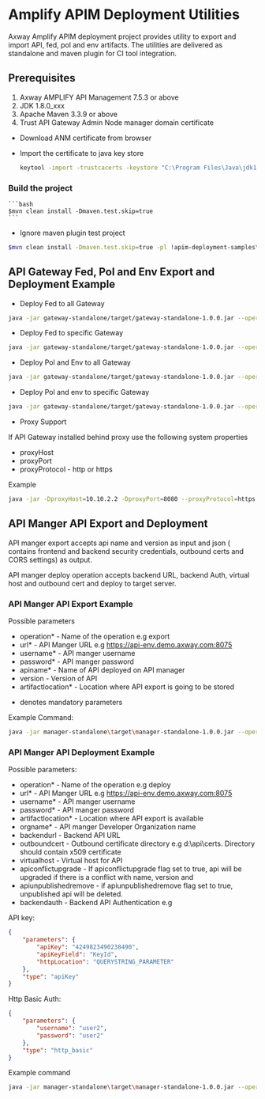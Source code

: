 
# Amplify APIM Deployment Utilities
Axway Amplify APIM deployment project provides utility to  export and import API, fed, pol and env artifacts.
The utilities are delivered as standalone and maven plugin for CI tool integration. 

## Prerequisites

1. Axway AMPLIFY API Management 7.5.3 or above
2. JDK 1.8.0_xxx
3. Apache Maven 3.3.9 or above 
4. Trust API Gateway Admin Node manager domain certificate

- Download ANM certificate from browser
- Import the certificate to java key store
	
	
	```bash
	keytool -import -trustcacerts -keystore "C:\Program Files\Java\jdk1.8.0_111\jre\lib\security\cacerts" -storepass changeit -alias domain -file c:\Users\rnatarajan\Desktop\domain.cer -noprompt
	```	

### Build the project 

	```bash
	$mvn clean install -Dmaven.test.skip=true
	```
- Ignore maven plugin test project

```bash
$mvn clean install -Dmaven.test.skip=true -pl !apim-deployment-samples\gateway-plugin-deploy-fed,!apim-deployment-samples\gateway-plugin-deploy-polenv,!apim-deployment-samples\gateway-plugin-export-fed,!apim-deployment-samples\gateway-plugin-export-polenv,!apim-deployment-samples\manager-plugin-deploy,!apim-deployment-samples\manager-plugin-export
```

## API Gateway Fed, Pol and Env Export and Deployment Example

- Deploy Fed to all Gateway

```bash
java -jar gateway-standalone/target/gateway-standalone-1.0.0.jar --operation=deploy --gatewayURL=https://localhost:8090 --username=admin --password=changeme --group=finance --fedFile=D:\\api\\finance.fed --type=fed
```

- Deploy Fed to specific Gateway

```bash
java -jar gateway-standalone/target/gateway-standalone-1.0.0.jar --operation=deploy --gatewayURL=https://localhost:8090 --username=admin --password=changeme --group=finance --instance=server1 --fedFile=D:\\api\\finance.fed --type=fed
```

- Deploy Pol and Env to all Gateway

```bash
java -jar gateway-standalone/target/gateway-standalone-1.0.0.jar --operation=deploy --gatewayURL=https://localhost:8090 --username=admin --password=changeme --group=finance --polFile=D:\\api\\finance.pol --envFile=D:\\api\\finance.env --type=polenv
```


- Deploy Pol and env to specific Gateway

```bash
java -jar gateway-standalone/target/gateway-standalone-1.0.0.jar --operation=deploy --gatewayURL=https://localhost:8090 --username=admin --password=changeme --group=finance --instance=server1 --polFile=D:\\api\\finance.pol --envFile=D:\\api\\finance.env --type=polenv
```

- Proxy Support 

If API Gateway installed behind proxy use the following system properties

- proxyHost
- proxyPort
- proxyProtocol - http or https

Example

```bash
java -jar -DproxyHost=10.10.2.2 -DproxyPort=8080 --proxyProtocol=https gateway-standalone/target/gateway-standalone-1.0.0.jar -o=deploy -s=https://localhost:8090 -u=admin -p=changeme -g=finance -n=server1 -f=D:\\api\\finance.fed -t=fed
```

## API Manger API Export and Deployment

API manger export accepts api name and version as input and json ( contains frontend and backend security credentials, outbound certs and CORS settings) as output. 

API manger deploy operation accepts backend URL, backend Auth, virtual host and outbound cert and deploy to target server. 

### API Manger API Export Example

Possible parameters

- operation* - Name of the operation e.g export
- url* - API Manger URL e.g https://api-env.demo.axway.com:8075
- username* - API manger username
- password* - API manger password
- apiname*  - Name of API deployed on API manager
- version  - Version of API
- artifactlocation* - Location where API export is going to be stored

* denotes mandatory parameters 

Example Command:

```bash
java -jar manager-standalone\target\manager-standalone-1.0.0.jar --operation=export --url=https://api-env.demo.axway.com:8075 --username=apiadmin --passwrod=changeme --apiname=petstore --version=1.0.0 --artifactlocation=d:\api\petstore.json
```

### API Manger API Deployment Example

Possible parameters: 

- operation* - Name of the operation e.g deploy 
- url* - API Manger URL e.g https://api-env.demo.axway.com:8075
- username* - API manger username
- password* - API manger password
- artifactlocation* - Location where API export is available
- orgname* - API manger Developer Organization name
- backendurl - Backend API URL
- outboundcert - Outbound certificate directory e.g d:\api\certs. Directory should contain x509 certificate
- virtualhost - Virtual host for API
- apiconflictupgrade - If apiconflictupgrade flag set to true, api will be upgraded if there is a conflict with name, version and 
- apiunpublishedremove - if apiunpublishedremove flag set to true, unpublished api will be deleted. 
- backendauth - Backend API Authentication e.g

API key:
```json
{
	"parameters": {
		"apiKey": "4249823490238490",
		"apiKeyField": "KeyId",
		"httpLocation": "QUERYSTRING_PARAMETER"
	},
	"type": "apiKey"
}
```
Http Basic Auth:

```json
{
	"parameters": {
		"username": "user2",
		"password": "user2"
	},
	"type": "http_basic"
}
```

Example command
```bash
java -jar manager-standalone\target\manager-standalone-1.0.0.jar --operation=deploy --url=https://api-env.demo.axway.com:8075 --username=apiadmin --passwrod=changeme --orgname=Axway --artifactlocation=d:\api\petstore.json --backendurl=https://prod.demo.axway.com --outboundcert=d:\api\certs --virtualhost=api.demo.axway.com --apiconflictupgrade=false --backendauth={"parameters": {"apiKey": "4249823490238490","apiKeyField": "KeyId","httpLocation": "QUERYSTRING_PARAMETER"},"type": "apiKey"}
```

